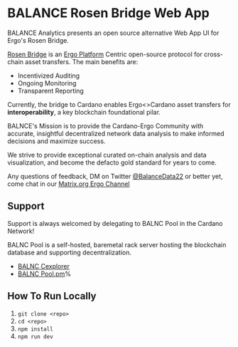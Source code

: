 # BALANCE Rosen Bridge Web App
BALANCE Analytics presents an open source alternative Web App UI for Ergo's Rosen Bridge.

[Rosen Bridge](https://rosen.tech/) is an [Ergo Platform](https://ergoplatform.org/en/) Centric open-source protocol for cross-chain asset transfers. The main benefits are:

- Incentivized Auditing
- Ongoing Monitoring
- Transparent Reporting

Currently, the bridge to Cardano enables Ergo<>Cardano asset transfers for **interoperability**, a key blockchain foundational pilar.

BALNCE's Mission is to provide the Cardano-Ergo Community with accurate, insightful decentralized network data analysis to make informed decisions and maximize success. 

We strive to provide exceptional curated on-chain analysis and data visualization, and become the defacto gold standard for years to come.

Any questions of feedback, DM on Twitter [@BalanceData22](https://twitter.com/BalanceData22) or better yet, come chat in our [Matrix.org Ergo Channel](https://matrix.to/#/#ergo:forum.balanceanalytics.io)

## Support
Support is always welcomed by delegating to BALNC Pool in the Cardano Network!

BALNC Pool is a self-hosted, baremetal rack server hosting the blockchain database and supporting decentralization.

- [BALNC Cexplorer](https://cexplorer.io/pool/pool15s7w4spg5ee7n7rprhs0dq78plw2mhjkpu5v97uvl27gz2way7z)
- [BALNC Pool.pm](https://pool.pm/a43ceac028a673e9f8611de0f683c70fdcadde560f28c2fb8cfabc81)%

## How To Run Locally
1. `git clone <repo>`
2. `cd <repo>`
3. `npm install`
4. `npm run dev`